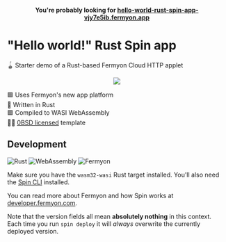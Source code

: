 <p align=center>
  <b>You're probably looking for <a href="https://hello-world-rust-spin-app-vjy7e5ib.fermyon.app/">hello-world-rust-spin-app-vjy7e5ib.fermyon.app</a></b>
</p>

# "Hello world!" Rust Spin app

🪀 Starter demo of a Rust-based Fermyon Cloud HTTP applet

<p align=center>
  <img src="https://i.imgur.com/BOg45nI.png">
</p>

🟩 Uses Fermyon's new app platform \
🦀 Written in Rust \
🟪 Compiled to WASI WebAssembly \
👩‍⚖️ [0BSD licensed](./LICENSE) template

## Development

![Rust](https://img.shields.io/static/v1?style=for-the-badge&message=Rust&color=000000&logo=Rust&logoColor=FFFFFF&label=)
![WebAssembly](https://img.shields.io/static/v1?style=for-the-badge&message=WebAssembly&color=654FF0&logo=WebAssembly&logoColor=FFFFFF&label=)
![Fermyon](https://img.shields.io/static/v1?style=for-the-badge&message=Fermyon&color=1DBF73&logo=Frappe&logoColor=FFFFFF&label=)

Make sure you have the `wasm32-wasi` Rust target installed. You'll also need the
[Spin CLI] installed.

You can read more about Fermyon and how Spin works at [developer.fermyon.com].

Note that the version fields all mean **absolutely nothing** in this context. Each
time you run `spin deploy` it will _always_ overwrite the currently deployed version.

<!-- prettier-ignore-start -->
[spin cli]: https://developer.fermyon.com/spin/v2/install
[developer.fermyon.com]: https://developer.fermyon.com/
<!-- prettier-ignore-end -->
